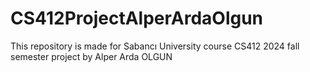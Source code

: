 # CS412ProjectAlperArdaOlgun
This repository is made for Sabancı University course CS412 2024 fall semester project by Alper Arda OLGUN
